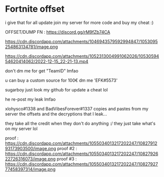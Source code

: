 # Fortnite offset


i give that for all update
join my server for more code and buy my cheat :)


OFFSET/DUMP FN : https://discord.gg/rM9fZb74CA



https://cdn.discordapp.com/attachments/1046943579592994847/1053095254863134781/image.png

https://cdn.discordapp.com/attachments/1052313004991062026/1053059454620414062/2022-12-15_22-21-13.mp4

don't dm me for get "TeamID" lmfao


u can buy a custom source for 100€ dm me 'EFK#5573'

sugarboy just look my github for update a cheat lol

he re-post my leak lmfao



xlohysco#1338 and BadVibesForever#1337 copies and pastes from my server the offsets and the decryptions that I leak...

they take all the credit when they don't do anything :/ they just take what's on my server lol

proof : https://cdn.discordapp.com/attachments/1055034013217202247/1082791293173903500/image.png
proof #2 : https://cdn.discordapp.com/attachments/1055034013217202247/1082792622726316073/image.png
proof #3 : https://cdn.discordapp.com/attachments/1055034013217202247/1082792777458397314/image.png
